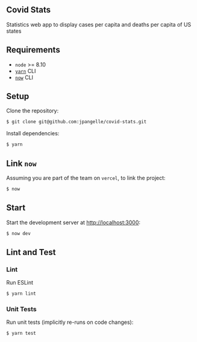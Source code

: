 ## Covid Stats

Statistics web app to display cases per capita and deaths per capita of US states

## Requirements

- `node` >= 8.10
- [`yarn`](https://classic.yarnpkg.com/en/docs/install#mac-stable) CLI
- [`now`](https://vercel.com/download) CLI

## Setup

Clone the repository:

```sh
$ git clone git@github.com:jpangelle/covid-stats.git
```

Install dependencies:

```sh
$ yarn
```

## Link `now`

Assuming you are part of the team on `vercel`, to link the project:

```sh
$ now
```

## Start

Start the development server at [http://localhost:3000](http://localhost:3000):

```sh
$ now dev
```

## Lint and Test

### Lint

Run ESLint

```sh
$ yarn lint
```

### Unit Tests

Run unit tests (implicitly re-runs on code changes):

```sh
$ yarn test
```
